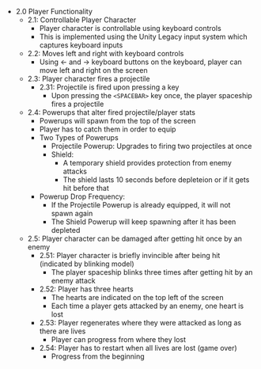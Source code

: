 * 2.0 Player Functionality
    * 2.1: Controllable Player Character
        * Player character is controllable using keyboard controls
        * This is implemented using the Unity Legacy input system which captures keyboard inputs
    * 2.2: Moves left and right with keyboard controls
        * Using ← and → keyboard buttons on the keyboard, player can move left and right on the screen
    * 2.3: Player character fires a projectile
        * 2.31: Projectile is fired upon pressing a key
            * Upon pressing the `<SPACEBAR>` key once, the player spaceship fires a projectile
    * 2.4: Powerups that alter fired projectile/player stats
        * Powerups will spawn from the top of the screen
        * Player has to catch them in order to equip
        * Two Types of Powerups
            * Projectile Powerup: Upgrades to firing two projectiles at once
            * Shield: 
                * A temporary shield provides protection from enemy attacks
                * The shield lasts 10 seconds before depleteion or if it gets hit before that
        * Powerup Drop Frequency:
            * If the Projectile Powerup is already equipped, it will not spawn again
            * The Shield Powerup will keep spawning after it has been depleted
    * 2.5: Player character can be damaged after getting hit once by an enemy
        * 2.51: Player character is briefly invincible after being hit (indicated by blinking model)
            * The player spaceship blinks three times after getting hit by an enemy attack
        * 2.52: Player has three hearts
            * The hearts are indicated on the top left of the screen
            * Each time a player gets attacked by an enemy, one heart is lost
        * 2.53: Player regenerates where they were attacked as long as there are lives
            * Player can progress from where they lost
        * 2.54: Player has to restart when all lives are lost (game over)
            * Progress from the beginning


